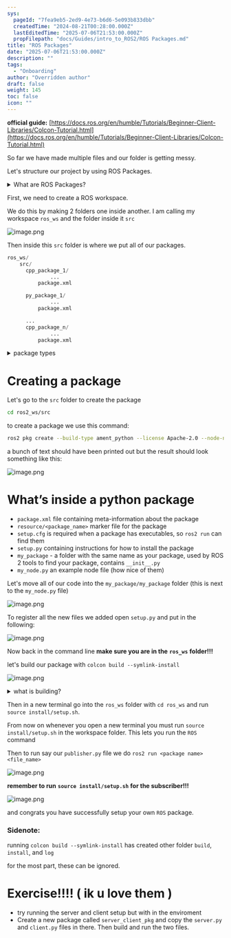 ```yaml
---
sys:
  pageId: "7fea9eb5-2ed9-4e73-b6d6-5e093b833dbb"
  createdTime: "2024-08-21T00:28:00.000Z"
  lastEditedTime: "2025-07-06T21:53:00.000Z"
  propFilepath: "docs/Guides/intro_to_ROS2/ROS Packages.md"
title: "ROS Packages"
date: "2025-07-06T21:53:00.000Z"
description: ""
tags:
  - "Onboarding"
author: "Overridden author"
draft: false
weight: 145
toc: false
icon: ""
---
```


**official guide:** [https://docs.ros.org/en/humble/Tutorials/Beginner-Client-Libraries/Colcon-Tutorial.html](https://docs.ros.org/en/humble/Tutorials/Beginner-Client-Libraries/Colcon-Tutorial.html)

So far we have made multiple files and our folder is getting messy.

Let's structure our project by using ROS Packages.

<details>
      <summary>What are ROS Packages?</summary>
      ROS Packages are, as the name implies, packages of code that are highly sharable between ROS developers.
  </details>

First, we need to create a ROS workspace.

We do this by making 2 folders one inside another. I am calling my workspace `ros_ws` and the folder inside it `src`

![image.png](https://prod-files-secure.s3.us-west-2.amazonaws.com/d518164a-d88e-44d1-a4ee-3adb3bd8bce0/70706947-fd18-4537-a67b-e12946812d31/image.png?X-Amz-Algorithm=AWS4-HMAC-SHA256&X-Amz-Content-Sha256=UNSIGNED-PAYLOAD&X-Amz-Credential=ASIAZI2LB466TLC2OAMV%2F20250803%2Fus-west-2%2Fs3%2Faws4_request&X-Amz-Date=20250803T132556Z&X-Amz-Expires=3600&X-Amz-Security-Token=IQoJb3JpZ2luX2VjEPH%2F%2F%2F%2F%2F%2F%2F%2F%2F%2FwEaCXVzLXdlc3QtMiJHMEUCIQDcJ6Gl%2BB8nSPT9FQcsbxp2WNC8qNAyoaZJPR0XIJiSdwIgeJiaCw4YcAWWhIQHBkH60zFFKcDrYuxG%2B%2FcyNhoctrwq%2FwMIKhAAGgw2Mzc0MjMxODM4MDUiDCG%2F3jHuj6NWEiineircA2g6oWDW9lnl7UNwObNCsXO%2FakJveg%2FxQs%2BfAUYmQ%2BRZjY2mjxUtX5cMfg9o6xyTbXSYFztqrS9gAQMdO9fDJZLdyR%2FnRBHZ9%2FG%2F6yJKcQCPGcAhNefBbAfHN7KFDlN%2BIiKjqAtHzSSqfAGbOGBs4oACaUEK7uRpAkXxV9Z3jekD6i5DjMLb8bwn4ooGKHT2SPR9BJTHr4lMlPqSeIlslR48OfqlkltlXfkIaBeqoJjaxTKLEBya3zDobkFVVUldMJojYTeFxwCSAlnq0yT2HZ9aonL4kGN%2B6BJab6v7ldzWaiXVmOMjW05B2Ujeym0wUOFGo%2FpWTMhydAiuJSwoG4oJks1U7gQaY2R64%2BSiUEyL2OnofP4gcbM2iXr6rfTtTOHMvmdjf7krAChgkynLNf1kFXAaHISpZV9mfsCjdgnPK%2B8pCiQDZTh6iwqgsynBUl3XN4IlCf3plEGyf2eEnvvcLXB0lbg9YRSrHO7HaTyWuxzS3kiN1bL2Jg0G%2FdxJiBbw%2FQLzA%2F7hrul8%2BEBEptYjwbzGb%2B4STTnz06tvYafhAc%2BGibT1agvKvA6kLCkZRbs4CpMFsPwrYg8kvZqSDBGyHTqX0ztLTuXtwfOcrYz%2FyEWCZOxDeAvD9LC7MKjIvMQGOqUB6PjhXcYOEhUaj3sY6tM0B6ru%2Bxpq59frE8M9BgVNUvleiMMfEkObI1jvri56yeHhbl8HIAIT1HIt8dfGEvjMzJsI0Q9YISR3RDc%2FWcqWEZt%2BQf295sHXHKYW7OcQGebEWfq1gxMh2QAMRJfMuoqojqEyIz%2FrnAzlPQgUdcVzPPo71SlUckYqiYXPnugTlN4iwD7zZiTXzmjOGdU4bq6t8lZArseh&X-Amz-Signature=f0f29cd1b41501f7a22b7aa94fe77c931e77fe6293a2140a73fb5a233a80ba00&X-Amz-SignedHeaders=host&x-amz-checksum-mode=ENABLED&x-id=GetObject)

Then inside this `src` folder is where we put all of our packages.

```python
ros_ws/
    src/
      cpp_package_1/
		      ...
          package.xml

      py_package_1/
		      ...
          package.xml

      ...
      cpp_package_n/
		      ...
          package.xml

```

<details>

<summary>package types</summary>

packages can be either `C++` or python.

the intern file structure is different for each but for this guide we will stick to creating python packages

</details>

# Creating a package

Let's go to the `src` folder to create the package

```bash
cd ros2_ws/src
```

to create a package we use this command:

```bash
ros2 pkg create --build-type ament_python --license Apache-2.0 --node-name my_node my_package
```

a bunch of text should have been printed out but the result should look something like this:

![image.png](https://prod-files-secure.s3.us-west-2.amazonaws.com/d518164a-d88e-44d1-a4ee-3adb3bd8bce0/e6cf1e3f-8512-4a3e-b131-079f800bf3e8/image.png?X-Amz-Algorithm=AWS4-HMAC-SHA256&X-Amz-Content-Sha256=UNSIGNED-PAYLOAD&X-Amz-Credential=ASIAZI2LB466TLC2OAMV%2F20250803%2Fus-west-2%2Fs3%2Faws4_request&X-Amz-Date=20250803T132556Z&X-Amz-Expires=3600&X-Amz-Security-Token=IQoJb3JpZ2luX2VjEPH%2F%2F%2F%2F%2F%2F%2F%2F%2F%2FwEaCXVzLXdlc3QtMiJHMEUCIQDcJ6Gl%2BB8nSPT9FQcsbxp2WNC8qNAyoaZJPR0XIJiSdwIgeJiaCw4YcAWWhIQHBkH60zFFKcDrYuxG%2B%2FcyNhoctrwq%2FwMIKhAAGgw2Mzc0MjMxODM4MDUiDCG%2F3jHuj6NWEiineircA2g6oWDW9lnl7UNwObNCsXO%2FakJveg%2FxQs%2BfAUYmQ%2BRZjY2mjxUtX5cMfg9o6xyTbXSYFztqrS9gAQMdO9fDJZLdyR%2FnRBHZ9%2FG%2F6yJKcQCPGcAhNefBbAfHN7KFDlN%2BIiKjqAtHzSSqfAGbOGBs4oACaUEK7uRpAkXxV9Z3jekD6i5DjMLb8bwn4ooGKHT2SPR9BJTHr4lMlPqSeIlslR48OfqlkltlXfkIaBeqoJjaxTKLEBya3zDobkFVVUldMJojYTeFxwCSAlnq0yT2HZ9aonL4kGN%2B6BJab6v7ldzWaiXVmOMjW05B2Ujeym0wUOFGo%2FpWTMhydAiuJSwoG4oJks1U7gQaY2R64%2BSiUEyL2OnofP4gcbM2iXr6rfTtTOHMvmdjf7krAChgkynLNf1kFXAaHISpZV9mfsCjdgnPK%2B8pCiQDZTh6iwqgsynBUl3XN4IlCf3plEGyf2eEnvvcLXB0lbg9YRSrHO7HaTyWuxzS3kiN1bL2Jg0G%2FdxJiBbw%2FQLzA%2F7hrul8%2BEBEptYjwbzGb%2B4STTnz06tvYafhAc%2BGibT1agvKvA6kLCkZRbs4CpMFsPwrYg8kvZqSDBGyHTqX0ztLTuXtwfOcrYz%2FyEWCZOxDeAvD9LC7MKjIvMQGOqUB6PjhXcYOEhUaj3sY6tM0B6ru%2Bxpq59frE8M9BgVNUvleiMMfEkObI1jvri56yeHhbl8HIAIT1HIt8dfGEvjMzJsI0Q9YISR3RDc%2FWcqWEZt%2BQf295sHXHKYW7OcQGebEWfq1gxMh2QAMRJfMuoqojqEyIz%2FrnAzlPQgUdcVzPPo71SlUckYqiYXPnugTlN4iwD7zZiTXzmjOGdU4bq6t8lZArseh&X-Amz-Signature=5867e5ebedb6f2f4f310ae9b62f2b663db138e97805576d68be5d4d3e25f4289&X-Amz-SignedHeaders=host&x-amz-checksum-mode=ENABLED&x-id=GetObject)

# What’s inside a python package

- `package.xml` file containing meta-information about the package
- `resource/<package_name>` marker file for the package
- `setup.cfg` is required when a package has executables, so `ros2 run` can find them
- `setup.py` containing instructions for how to install the package
- `my_package` - a folder with the same name as your package, used by ROS 2 tools to find your package, contains `__init__.py`
- `my_node.py` an example node file (how nice of them)

Let's move all of our code into the `my_package/my_package` folder (this is next to the `my_node.py` file)

![image.png](https://prod-files-secure.s3.us-west-2.amazonaws.com/d518164a-d88e-44d1-a4ee-3adb3bd8bce0/9ce58f11-0da9-4d3e-b86d-506a9685d378/image.png?X-Amz-Algorithm=AWS4-HMAC-SHA256&X-Amz-Content-Sha256=UNSIGNED-PAYLOAD&X-Amz-Credential=ASIAZI2LB466TLC2OAMV%2F20250803%2Fus-west-2%2Fs3%2Faws4_request&X-Amz-Date=20250803T132556Z&X-Amz-Expires=3600&X-Amz-Security-Token=IQoJb3JpZ2luX2VjEPH%2F%2F%2F%2F%2F%2F%2F%2F%2F%2FwEaCXVzLXdlc3QtMiJHMEUCIQDcJ6Gl%2BB8nSPT9FQcsbxp2WNC8qNAyoaZJPR0XIJiSdwIgeJiaCw4YcAWWhIQHBkH60zFFKcDrYuxG%2B%2FcyNhoctrwq%2FwMIKhAAGgw2Mzc0MjMxODM4MDUiDCG%2F3jHuj6NWEiineircA2g6oWDW9lnl7UNwObNCsXO%2FakJveg%2FxQs%2BfAUYmQ%2BRZjY2mjxUtX5cMfg9o6xyTbXSYFztqrS9gAQMdO9fDJZLdyR%2FnRBHZ9%2FG%2F6yJKcQCPGcAhNefBbAfHN7KFDlN%2BIiKjqAtHzSSqfAGbOGBs4oACaUEK7uRpAkXxV9Z3jekD6i5DjMLb8bwn4ooGKHT2SPR9BJTHr4lMlPqSeIlslR48OfqlkltlXfkIaBeqoJjaxTKLEBya3zDobkFVVUldMJojYTeFxwCSAlnq0yT2HZ9aonL4kGN%2B6BJab6v7ldzWaiXVmOMjW05B2Ujeym0wUOFGo%2FpWTMhydAiuJSwoG4oJks1U7gQaY2R64%2BSiUEyL2OnofP4gcbM2iXr6rfTtTOHMvmdjf7krAChgkynLNf1kFXAaHISpZV9mfsCjdgnPK%2B8pCiQDZTh6iwqgsynBUl3XN4IlCf3plEGyf2eEnvvcLXB0lbg9YRSrHO7HaTyWuxzS3kiN1bL2Jg0G%2FdxJiBbw%2FQLzA%2F7hrul8%2BEBEptYjwbzGb%2B4STTnz06tvYafhAc%2BGibT1agvKvA6kLCkZRbs4CpMFsPwrYg8kvZqSDBGyHTqX0ztLTuXtwfOcrYz%2FyEWCZOxDeAvD9LC7MKjIvMQGOqUB6PjhXcYOEhUaj3sY6tM0B6ru%2Bxpq59frE8M9BgVNUvleiMMfEkObI1jvri56yeHhbl8HIAIT1HIt8dfGEvjMzJsI0Q9YISR3RDc%2FWcqWEZt%2BQf295sHXHKYW7OcQGebEWfq1gxMh2QAMRJfMuoqojqEyIz%2FrnAzlPQgUdcVzPPo71SlUckYqiYXPnugTlN4iwD7zZiTXzmjOGdU4bq6t8lZArseh&X-Amz-Signature=c9159672901f687be5ce016d419fa08eb172dcefefea166cbbc588be49d80919&X-Amz-SignedHeaders=host&x-amz-checksum-mode=ENABLED&x-id=GetObject)

To register all the new files we added open `setup.py` and put in the following:

![image.png](https://prod-files-secure.s3.us-west-2.amazonaws.com/d518164a-d88e-44d1-a4ee-3adb3bd8bce0/1cd7c262-4cae-4496-9d75-c178537d24a2/image.png?X-Amz-Algorithm=AWS4-HMAC-SHA256&X-Amz-Content-Sha256=UNSIGNED-PAYLOAD&X-Amz-Credential=ASIAZI2LB466TLC2OAMV%2F20250803%2Fus-west-2%2Fs3%2Faws4_request&X-Amz-Date=20250803T132556Z&X-Amz-Expires=3600&X-Amz-Security-Token=IQoJb3JpZ2luX2VjEPH%2F%2F%2F%2F%2F%2F%2F%2F%2F%2FwEaCXVzLXdlc3QtMiJHMEUCIQDcJ6Gl%2BB8nSPT9FQcsbxp2WNC8qNAyoaZJPR0XIJiSdwIgeJiaCw4YcAWWhIQHBkH60zFFKcDrYuxG%2B%2FcyNhoctrwq%2FwMIKhAAGgw2Mzc0MjMxODM4MDUiDCG%2F3jHuj6NWEiineircA2g6oWDW9lnl7UNwObNCsXO%2FakJveg%2FxQs%2BfAUYmQ%2BRZjY2mjxUtX5cMfg9o6xyTbXSYFztqrS9gAQMdO9fDJZLdyR%2FnRBHZ9%2FG%2F6yJKcQCPGcAhNefBbAfHN7KFDlN%2BIiKjqAtHzSSqfAGbOGBs4oACaUEK7uRpAkXxV9Z3jekD6i5DjMLb8bwn4ooGKHT2SPR9BJTHr4lMlPqSeIlslR48OfqlkltlXfkIaBeqoJjaxTKLEBya3zDobkFVVUldMJojYTeFxwCSAlnq0yT2HZ9aonL4kGN%2B6BJab6v7ldzWaiXVmOMjW05B2Ujeym0wUOFGo%2FpWTMhydAiuJSwoG4oJks1U7gQaY2R64%2BSiUEyL2OnofP4gcbM2iXr6rfTtTOHMvmdjf7krAChgkynLNf1kFXAaHISpZV9mfsCjdgnPK%2B8pCiQDZTh6iwqgsynBUl3XN4IlCf3plEGyf2eEnvvcLXB0lbg9YRSrHO7HaTyWuxzS3kiN1bL2Jg0G%2FdxJiBbw%2FQLzA%2F7hrul8%2BEBEptYjwbzGb%2B4STTnz06tvYafhAc%2BGibT1agvKvA6kLCkZRbs4CpMFsPwrYg8kvZqSDBGyHTqX0ztLTuXtwfOcrYz%2FyEWCZOxDeAvD9LC7MKjIvMQGOqUB6PjhXcYOEhUaj3sY6tM0B6ru%2Bxpq59frE8M9BgVNUvleiMMfEkObI1jvri56yeHhbl8HIAIT1HIt8dfGEvjMzJsI0Q9YISR3RDc%2FWcqWEZt%2BQf295sHXHKYW7OcQGebEWfq1gxMh2QAMRJfMuoqojqEyIz%2FrnAzlPQgUdcVzPPo71SlUckYqiYXPnugTlN4iwD7zZiTXzmjOGdU4bq6t8lZArseh&X-Amz-Signature=0eb146d708c3cc9cbd80150c3eb0a6b37de8a20c743d7f21be3ccdc6080676c4&X-Amz-SignedHeaders=host&x-amz-checksum-mode=ENABLED&x-id=GetObject)

Now back in the command line **make sure you are in the** **`ros_ws`** **folder!!!**

let's build our package with `colcon build --symlink-install`

![image.png](https://prod-files-secure.s3.us-west-2.amazonaws.com/d518164a-d88e-44d1-a4ee-3adb3bd8bce0/2f2a0d27-b173-48fd-b189-5f5c0ce65619/image.png?X-Amz-Algorithm=AWS4-HMAC-SHA256&X-Amz-Content-Sha256=UNSIGNED-PAYLOAD&X-Amz-Credential=ASIAZI2LB466TLC2OAMV%2F20250803%2Fus-west-2%2Fs3%2Faws4_request&X-Amz-Date=20250803T132556Z&X-Amz-Expires=3600&X-Amz-Security-Token=IQoJb3JpZ2luX2VjEPH%2F%2F%2F%2F%2F%2F%2F%2F%2F%2FwEaCXVzLXdlc3QtMiJHMEUCIQDcJ6Gl%2BB8nSPT9FQcsbxp2WNC8qNAyoaZJPR0XIJiSdwIgeJiaCw4YcAWWhIQHBkH60zFFKcDrYuxG%2B%2FcyNhoctrwq%2FwMIKhAAGgw2Mzc0MjMxODM4MDUiDCG%2F3jHuj6NWEiineircA2g6oWDW9lnl7UNwObNCsXO%2FakJveg%2FxQs%2BfAUYmQ%2BRZjY2mjxUtX5cMfg9o6xyTbXSYFztqrS9gAQMdO9fDJZLdyR%2FnRBHZ9%2FG%2F6yJKcQCPGcAhNefBbAfHN7KFDlN%2BIiKjqAtHzSSqfAGbOGBs4oACaUEK7uRpAkXxV9Z3jekD6i5DjMLb8bwn4ooGKHT2SPR9BJTHr4lMlPqSeIlslR48OfqlkltlXfkIaBeqoJjaxTKLEBya3zDobkFVVUldMJojYTeFxwCSAlnq0yT2HZ9aonL4kGN%2B6BJab6v7ldzWaiXVmOMjW05B2Ujeym0wUOFGo%2FpWTMhydAiuJSwoG4oJks1U7gQaY2R64%2BSiUEyL2OnofP4gcbM2iXr6rfTtTOHMvmdjf7krAChgkynLNf1kFXAaHISpZV9mfsCjdgnPK%2B8pCiQDZTh6iwqgsynBUl3XN4IlCf3plEGyf2eEnvvcLXB0lbg9YRSrHO7HaTyWuxzS3kiN1bL2Jg0G%2FdxJiBbw%2FQLzA%2F7hrul8%2BEBEptYjwbzGb%2B4STTnz06tvYafhAc%2BGibT1agvKvA6kLCkZRbs4CpMFsPwrYg8kvZqSDBGyHTqX0ztLTuXtwfOcrYz%2FyEWCZOxDeAvD9LC7MKjIvMQGOqUB6PjhXcYOEhUaj3sY6tM0B6ru%2Bxpq59frE8M9BgVNUvleiMMfEkObI1jvri56yeHhbl8HIAIT1HIt8dfGEvjMzJsI0Q9YISR3RDc%2FWcqWEZt%2BQf295sHXHKYW7OcQGebEWfq1gxMh2QAMRJfMuoqojqEyIz%2FrnAzlPQgUdcVzPPo71SlUckYqiYXPnugTlN4iwD7zZiTXzmjOGdU4bq6t8lZArseh&X-Amz-Signature=46545a0f66385cbf557cce5a646261917d600e21784e4daabfd9e46d54c0f2b2&X-Amz-SignedHeaders=host&x-amz-checksum-mode=ENABLED&x-id=GetObject)

<details>

<summary>what is building?</summary>

if you are a CS major at Rose-Hulman you will learn the answer to this in CSSE132

but TLDR; is it combines all the code files into one program that can be run easily 

</details>

Then in a new terminal go into the `ros_ws` folder with `cd ros_ws` and run `source install/setup.sh`. 

From now on whenever you open a new terminal you must run `source install/setup.sh` in the workspace folder. This lets you run the `ROS` command

Then to run say our `publisher.py` file we do `ros2 run <package name> <file_name>`

![image.png](https://prod-files-secure.s3.us-west-2.amazonaws.com/d518164a-d88e-44d1-a4ee-3adb3bd8bce0/4f4b1219-3a44-4632-aa0a-ce3471699f59/image.png?X-Amz-Algorithm=AWS4-HMAC-SHA256&X-Amz-Content-Sha256=UNSIGNED-PAYLOAD&X-Amz-Credential=ASIAZI2LB466TLC2OAMV%2F20250803%2Fus-west-2%2Fs3%2Faws4_request&X-Amz-Date=20250803T132556Z&X-Amz-Expires=3600&X-Amz-Security-Token=IQoJb3JpZ2luX2VjEPH%2F%2F%2F%2F%2F%2F%2F%2F%2F%2FwEaCXVzLXdlc3QtMiJHMEUCIQDcJ6Gl%2BB8nSPT9FQcsbxp2WNC8qNAyoaZJPR0XIJiSdwIgeJiaCw4YcAWWhIQHBkH60zFFKcDrYuxG%2B%2FcyNhoctrwq%2FwMIKhAAGgw2Mzc0MjMxODM4MDUiDCG%2F3jHuj6NWEiineircA2g6oWDW9lnl7UNwObNCsXO%2FakJveg%2FxQs%2BfAUYmQ%2BRZjY2mjxUtX5cMfg9o6xyTbXSYFztqrS9gAQMdO9fDJZLdyR%2FnRBHZ9%2FG%2F6yJKcQCPGcAhNefBbAfHN7KFDlN%2BIiKjqAtHzSSqfAGbOGBs4oACaUEK7uRpAkXxV9Z3jekD6i5DjMLb8bwn4ooGKHT2SPR9BJTHr4lMlPqSeIlslR48OfqlkltlXfkIaBeqoJjaxTKLEBya3zDobkFVVUldMJojYTeFxwCSAlnq0yT2HZ9aonL4kGN%2B6BJab6v7ldzWaiXVmOMjW05B2Ujeym0wUOFGo%2FpWTMhydAiuJSwoG4oJks1U7gQaY2R64%2BSiUEyL2OnofP4gcbM2iXr6rfTtTOHMvmdjf7krAChgkynLNf1kFXAaHISpZV9mfsCjdgnPK%2B8pCiQDZTh6iwqgsynBUl3XN4IlCf3plEGyf2eEnvvcLXB0lbg9YRSrHO7HaTyWuxzS3kiN1bL2Jg0G%2FdxJiBbw%2FQLzA%2F7hrul8%2BEBEptYjwbzGb%2B4STTnz06tvYafhAc%2BGibT1agvKvA6kLCkZRbs4CpMFsPwrYg8kvZqSDBGyHTqX0ztLTuXtwfOcrYz%2FyEWCZOxDeAvD9LC7MKjIvMQGOqUB6PjhXcYOEhUaj3sY6tM0B6ru%2Bxpq59frE8M9BgVNUvleiMMfEkObI1jvri56yeHhbl8HIAIT1HIt8dfGEvjMzJsI0Q9YISR3RDc%2FWcqWEZt%2BQf295sHXHKYW7OcQGebEWfq1gxMh2QAMRJfMuoqojqEyIz%2FrnAzlPQgUdcVzPPo71SlUckYqiYXPnugTlN4iwD7zZiTXzmjOGdU4bq6t8lZArseh&X-Amz-Signature=2db5b38c33158a3be97fafa6f15272454bc20d343cbb03ebeef014769404354d&X-Amz-SignedHeaders=host&x-amz-checksum-mode=ENABLED&x-id=GetObject)

**remember to run** **`source install/setup.sh`** **for the subscriber!!!**

![image.png](https://prod-files-secure.s3.us-west-2.amazonaws.com/d518164a-d88e-44d1-a4ee-3adb3bd8bce0/02121119-dad4-49ec-8356-c956108b4243/image.png?X-Amz-Algorithm=AWS4-HMAC-SHA256&X-Amz-Content-Sha256=UNSIGNED-PAYLOAD&X-Amz-Credential=ASIAZI2LB466TLC2OAMV%2F20250803%2Fus-west-2%2Fs3%2Faws4_request&X-Amz-Date=20250803T132556Z&X-Amz-Expires=3600&X-Amz-Security-Token=IQoJb3JpZ2luX2VjEPH%2F%2F%2F%2F%2F%2F%2F%2F%2F%2FwEaCXVzLXdlc3QtMiJHMEUCIQDcJ6Gl%2BB8nSPT9FQcsbxp2WNC8qNAyoaZJPR0XIJiSdwIgeJiaCw4YcAWWhIQHBkH60zFFKcDrYuxG%2B%2FcyNhoctrwq%2FwMIKhAAGgw2Mzc0MjMxODM4MDUiDCG%2F3jHuj6NWEiineircA2g6oWDW9lnl7UNwObNCsXO%2FakJveg%2FxQs%2BfAUYmQ%2BRZjY2mjxUtX5cMfg9o6xyTbXSYFztqrS9gAQMdO9fDJZLdyR%2FnRBHZ9%2FG%2F6yJKcQCPGcAhNefBbAfHN7KFDlN%2BIiKjqAtHzSSqfAGbOGBs4oACaUEK7uRpAkXxV9Z3jekD6i5DjMLb8bwn4ooGKHT2SPR9BJTHr4lMlPqSeIlslR48OfqlkltlXfkIaBeqoJjaxTKLEBya3zDobkFVVUldMJojYTeFxwCSAlnq0yT2HZ9aonL4kGN%2B6BJab6v7ldzWaiXVmOMjW05B2Ujeym0wUOFGo%2FpWTMhydAiuJSwoG4oJks1U7gQaY2R64%2BSiUEyL2OnofP4gcbM2iXr6rfTtTOHMvmdjf7krAChgkynLNf1kFXAaHISpZV9mfsCjdgnPK%2B8pCiQDZTh6iwqgsynBUl3XN4IlCf3plEGyf2eEnvvcLXB0lbg9YRSrHO7HaTyWuxzS3kiN1bL2Jg0G%2FdxJiBbw%2FQLzA%2F7hrul8%2BEBEptYjwbzGb%2B4STTnz06tvYafhAc%2BGibT1agvKvA6kLCkZRbs4CpMFsPwrYg8kvZqSDBGyHTqX0ztLTuXtwfOcrYz%2FyEWCZOxDeAvD9LC7MKjIvMQGOqUB6PjhXcYOEhUaj3sY6tM0B6ru%2Bxpq59frE8M9BgVNUvleiMMfEkObI1jvri56yeHhbl8HIAIT1HIt8dfGEvjMzJsI0Q9YISR3RDc%2FWcqWEZt%2BQf295sHXHKYW7OcQGebEWfq1gxMh2QAMRJfMuoqojqEyIz%2FrnAzlPQgUdcVzPPo71SlUckYqiYXPnugTlN4iwD7zZiTXzmjOGdU4bq6t8lZArseh&X-Amz-Signature=1524dc32467a2d3da320c394195ccd2a8fda0224c49867100dade3ba34b94f89&X-Amz-SignedHeaders=host&x-amz-checksum-mode=ENABLED&x-id=GetObject)

and congrats you have successfully setup your own `ROS` package.

### Sidenote:

running `colcon build --symlink-install` has created other folder `build`, `install`, and `log`

for the most part, these can be ignored.

# Exercise!!!! ( ik u love them )

- try running the server and client setup but with in the enviroment
- Create a new package called `server_client_pkg` and copy the `server.py` and `client.py` files in there. Then build and run the two files.
